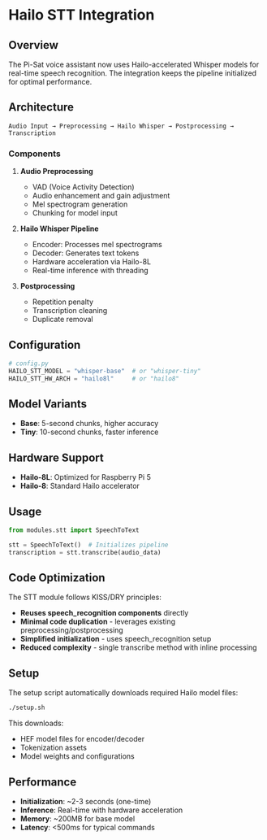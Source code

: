 # Hailo STT Integration

## Overview

The Pi-Sat voice assistant now uses Hailo-accelerated Whisper models for real-time speech recognition. The integration keeps the pipeline initialized for optimal performance.

## Architecture

```
Audio Input → Preprocessing → Hailo Whisper → Postprocessing → Transcription
```

### Components

1. **Audio Preprocessing**
   - VAD (Voice Activity Detection)
   - Audio enhancement and gain adjustment
   - Mel spectrogram generation
   - Chunking for model input

2. **Hailo Whisper Pipeline**
   - Encoder: Processes mel spectrograms
   - Decoder: Generates text tokens
   - Hardware acceleration via Hailo-8L
   - Real-time inference with threading

3. **Postprocessing**
   - Repetition penalty
   - Transcription cleaning
   - Duplicate removal

## Configuration

```python
# config.py
HAILO_STT_MODEL = "whisper-base"  # or "whisper-tiny"
HAILO_STT_HW_ARCH = "hailo8l"     # or "hailo8"
```

## Model Variants

- **Base**: 5-second chunks, higher accuracy
- **Tiny**: 10-second chunks, faster inference

## Hardware Support

- **Hailo-8L**: Optimized for Raspberry Pi 5
- **Hailo-8**: Standard Hailo accelerator

## Usage

```python
from modules.stt import SpeechToText

stt = SpeechToText()  # Initializes pipeline
transcription = stt.transcribe(audio_data)
```

## Code Optimization

The STT module follows KISS/DRY principles:
- **Reuses speech_recognition components** directly
- **Minimal code duplication** - leverages existing preprocessing/postprocessing
- **Simplified initialization** - uses speech_recognition setup
- **Reduced complexity** - single transcribe method with inline processing

## Setup

The setup script automatically downloads required Hailo model files:

```bash
./setup.sh
```

This downloads:
- HEF model files for encoder/decoder
- Tokenization assets
- Model weights and configurations

## Performance

- **Initialization**: ~2-3 seconds (one-time)
- **Inference**: Real-time with hardware acceleration
- **Memory**: ~200MB for base model
- **Latency**: <500ms for typical commands 